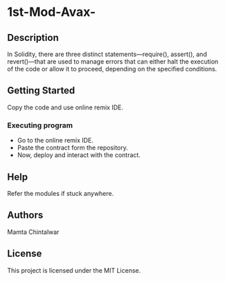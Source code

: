 # 1st-Mod-Avax-
## Description

In Solidity, there are three distinct statements—require(), assert(), and revert()—that are used to manage errors that can either halt the execution of the code or allow it to proceed, depending on the specified conditions.

## Getting Started

Copy the code and use online remix IDE.

### Executing program

* Go to the online remix IDE.
* Paste the contract form the repository.
* Now, deploy and interact with the contract.

## Help

Refer the modules if stuck anywhere.

## Authors

Mamta Chintalwar

## License

This project is licensed under the MIT License.
